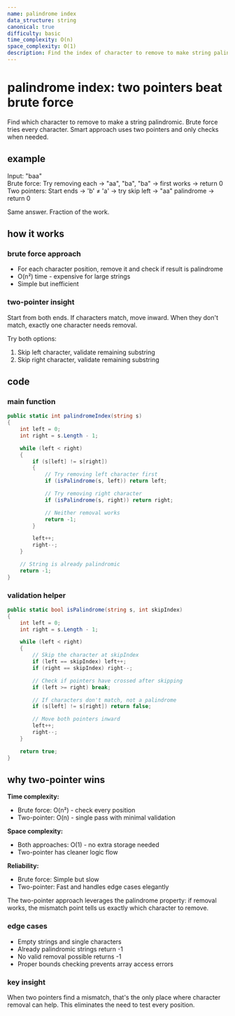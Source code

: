 ```yaml
---
name: palindrome index
data_structure: string
canonical: true
difficulty: basic
time_complexity: O(n)
space_complexity: O(1)
description: Find the index of character to remove to make string palindromic using two-pointer technique.
---
```


# palindrome index: two pointers beat brute force

Find which character to remove to make a string palindromic. Brute force tries every character. Smart approach uses two pointers and only checks when needed.

## example

Input: "baa"  
Brute force: Try removing each → "aa", "ba", "ba" → first works → return 0  
Two pointers: Start ends → 'b' ≠ 'a' → try skip left → "aa" palindrome → return 0

Same answer. Fraction of the work.

## how it works

### brute force approach

- For each character position, remove it and check if result is palindrome
- O(n²) time - expensive for large strings
- Simple but inefficient

### two-pointer insight

Start from both ends. If characters match, move inward. When they don't match, exactly one character needs removal.

Try both options:

1. Skip left character, validate remaining substring
2. Skip right character, validate remaining substring

## code

### main function

```csharp
public static int palindromeIndex(string s)
{
    int left = 0;
    int right = s.Length - 1;

    while (left < right)
    {
        if (s[left] != s[right])
        {
            // Try removing left character first
            if (isPalindrome(s, left)) return left;

            // Try removing right character
            if (isPalindrome(s, right)) return right;

            // Neither removal works
            return -1;
        }

        left++;
        right--;
    }

    // String is already palindromic
    return -1;
}
```

### validation helper

```csharp
public static bool isPalindrome(string s, int skipIndex)
{
    int left = 0;
    int right = s.Length - 1;

    while (left < right)
    {
        // Skip the character at skipIndex
        if (left == skipIndex) left++;
        if (right == skipIndex) right--;

        // Check if pointers have crossed after skipping
        if (left >= right) break;

        // If characters don't match, not a palindrome
        if (s[left] != s[right]) return false;

        // Move both pointers inward
        left++;
        right--;
    }

    return true;
}
```

## why two-pointer wins

**Time complexity:**

- Brute force: O(n²) - check every position
- Two-pointer: O(n) - single pass with minimal validation

**Space complexity:**

- Both approaches: O(1) - no extra storage needed
- Two-pointer has cleaner logic flow

**Reliability:**

- Brute force: Simple but slow
- Two-pointer: Fast and handles edge cases elegantly

The two-pointer approach leverages the palindrome property: if removal works, the mismatch point tells us exactly which character to remove.

### edge cases

- Empty strings and single characters
- Already palindromic strings return -1
- No valid removal possible returns -1
- Proper bounds checking prevents array access errors

### key insight

When two pointers find a mismatch, that's the only place where character removal can help. This eliminates the need to test every position.
